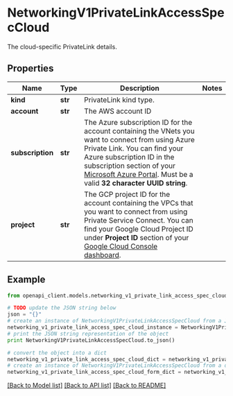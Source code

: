 # NetworkingV1PrivateLinkAccessSpecCloud

The cloud-specific PrivateLink details.

## Properties
Name | Type | Description | Notes
------------ | ------------- | ------------- | -------------
**kind** | **str** | PrivateLink kind type. | 
**account** | **str** | The AWS account ID | 
**subscription** | **str** | The Azure subscription ID for the account containing the VNets you want to connect from using Azure Private Link. You can find your Azure subscription ID in the subscription section of your [Microsoft Azure Portal](https://portal.azure.com/#blade/Microsoft_Azure_Billing/SubscriptionsBlade). Must be a valid **32 character UUID string**.  | 
**project** | **str** | The GCP project ID for the account containing the VPCs that you want to connect from using Private Service Connect. You can find your Google Cloud Project ID under **Project ID** section of your [Google Cloud Console dashboard](https://console.cloud.google.com/home/dashboard).  | 

## Example

```python
from openapi_client.models.networking_v1_private_link_access_spec_cloud import NetworkingV1PrivateLinkAccessSpecCloud

# TODO update the JSON string below
json = "{}"
# create an instance of NetworkingV1PrivateLinkAccessSpecCloud from a JSON string
networking_v1_private_link_access_spec_cloud_instance = NetworkingV1PrivateLinkAccessSpecCloud.from_json(json)
# print the JSON string representation of the object
print NetworkingV1PrivateLinkAccessSpecCloud.to_json()

# convert the object into a dict
networking_v1_private_link_access_spec_cloud_dict = networking_v1_private_link_access_spec_cloud_instance.to_dict()
# create an instance of NetworkingV1PrivateLinkAccessSpecCloud from a dict
networking_v1_private_link_access_spec_cloud_form_dict = networking_v1_private_link_access_spec_cloud.from_dict(networking_v1_private_link_access_spec_cloud_dict)
```
[[Back to Model list]](../ccloud/README.md#documentation-for-models) [[Back to API list]](../ccloud/README.md#documentation-for-api-endpoints) [[Back to README]](../ccloud/README.md)


